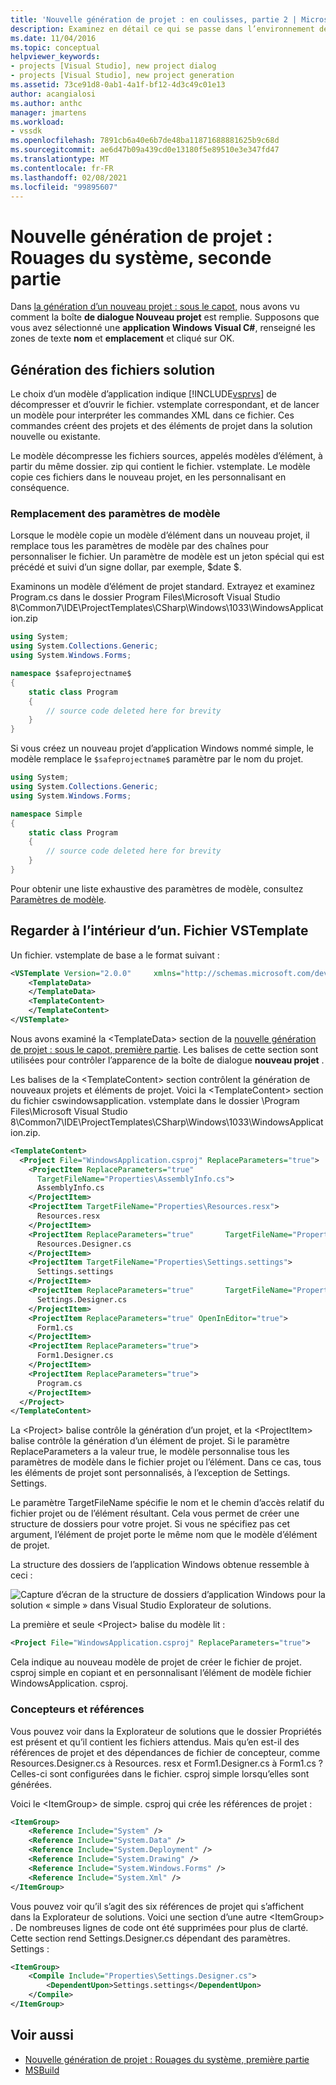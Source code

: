 ```yaml
---
title: 'Nouvelle génération de projet : en coulisses, partie 2 | Microsoft Docs'
description: Examinez en détail ce qui se passe dans l’environnement de développement intégré (IDE) de Visual Studio lorsque vous créez votre propre type de projet (partie 2 de 2).
ms.date: 11/04/2016
ms.topic: conceptual
helpviewer_keywords:
- projects [Visual Studio], new project dialog
- projects [Visual Studio], new project generation
ms.assetid: 73ce91d8-0ab1-4a1f-bf12-4d3c49c01e13
author: acangialosi
ms.author: anthc
manager: jmartens
ms.workload:
- vssdk
ms.openlocfilehash: 7891cb6a40e6b7de48ba11871688881625b9c68d
ms.sourcegitcommit: ae6d47b09a439cd0e13180f5e89510e3e347fd47
ms.translationtype: MT
ms.contentlocale: fr-FR
ms.lasthandoff: 02/08/2021
ms.locfileid: "99895607"
---
```

# <a name="new-project-generation-under-the-hood-part-two"></a>Nouvelle génération de projet : Rouages du système, seconde partie

Dans [la génération d’un nouveau projet : sous le capot,](../../extensibility/internals/new-project-generation-under-the-hood-part-one.md) nous avons vu comment la boîte **de dialogue Nouveau projet** est remplie. Supposons que vous avez sélectionné une **application Windows Visual C#**, renseigné les zones de texte **nom** et **emplacement** et cliqué sur OK.

## <a name="generating-the-solution-files"></a>Génération des fichiers solution
 Le choix d’un modèle d’application indique [!INCLUDE[vsprvs](../../code-quality/includes/vsprvs_md.md)] de décompresser et d’ouvrir le fichier. vstemplate correspondant, et de lancer un modèle pour interpréter les commandes XML dans ce fichier. Ces commandes créent des projets et des éléments de projet dans la solution nouvelle ou existante.

 Le modèle décompresse les fichiers sources, appelés modèles d’élément, à partir du même dossier. zip qui contient le fichier. vstemplate. Le modèle copie ces fichiers dans le nouveau projet, en les personnalisant en conséquence.

### <a name="template-parameter-replacement"></a>Remplacement des paramètres de modèle
 Lorsque le modèle copie un modèle d’élément dans un nouveau projet, il remplace tous les paramètres de modèle par des chaînes pour personnaliser le fichier. Un paramètre de modèle est un jeton spécial qui est précédé et suivi d’un signe dollar, par exemple, $date $.

 Examinons un modèle d’élément de projet standard. Extrayez et examinez Program.cs dans le dossier Program Files\Microsoft Visual Studio 8\Common7\IDE\ProjectTemplates\CSharp\Windows\1033\WindowsApplication.zip

```csharp
using System;
using System.Collections.Generic;
using System.Windows.Forms;

namespace $safeprojectname$
{
    static class Program
    {
        // source code deleted here for brevity
    }
}
```

Si vous créez un nouveau projet d’application Windows nommé simple, le modèle remplace le `$safeprojectname$` paramètre par le nom du projet.

```csharp
using System;
using System.Collections.Generic;
using System.Windows.Forms;

namespace Simple
{
    static class Program
    {
        // source code deleted here for brevity
    }
}
```

 Pour obtenir une liste exhaustive des paramètres de modèle, consultez [Paramètres de modèle](../../ide/template-parameters.md).

## <a name="a-look-inside-a-vstemplate-file"></a>Regarder à l’intérieur d’un. Fichier VSTemplate
 Un fichier. vstemplate de base a le format suivant :

```xml
<VSTemplate Version="2.0.0"     xmlns="http://schemas.microsoft.com/developer/vstemplate/2005"     Type="Project">
    <TemplateData>
    </TemplateData>
    <TemplateContent>
    </TemplateContent>
</VSTemplate>
```

 Nous avons examiné la \<TemplateData> section de la [nouvelle génération de projet : sous le capot, première partie](../../extensibility/internals/new-project-generation-under-the-hood-part-one.md). Les balises de cette section sont utilisées pour contrôler l’apparence de la boîte de dialogue **nouveau projet** .

 Les balises de la \<TemplateContent> section contrôlent la génération de nouveaux projets et éléments de projet. Voici la \<TemplateContent> section du fichier cswindowsapplication. vstemplate dans le dossier \Program Files\Microsoft Visual Studio 8\Common7\IDE\ProjectTemplates\CSharp\Windows\1033\WindowsApplication.zip.

```xml
<TemplateContent>
  <Project File="WindowsApplication.csproj" ReplaceParameters="true">
    <ProjectItem ReplaceParameters="true"
      TargetFileName="Properties\AssemblyInfo.cs">
      AssemblyInfo.cs
    </ProjectItem>
    <ProjectItem TargetFileName="Properties\Resources.resx">
      Resources.resx
    </ProjectItem>
    <ProjectItem ReplaceParameters="true"       TargetFileName="Properties\Resources.Designer.cs">
      Resources.Designer.cs
    </ProjectItem>
    <ProjectItem TargetFileName="Properties\Settings.settings">
      Settings.settings
    </ProjectItem>
    <ProjectItem ReplaceParameters="true"       TargetFileName="Properties\Settings.Designer.cs">
      Settings.Designer.cs
    </ProjectItem>
    <ProjectItem ReplaceParameters="true" OpenInEditor="true">
      Form1.cs
    </ProjectItem>
    <ProjectItem ReplaceParameters="true">
      Form1.Designer.cs
    </ProjectItem>
    <ProjectItem ReplaceParameters="true">
      Program.cs
    </ProjectItem>
  </Project>
</TemplateContent>
```

 La \<Project> balise contrôle la génération d’un projet, et la \<ProjectItem> balise contrôle la génération d’un élément de projet. Si le paramètre ReplaceParameters a la valeur true, le modèle personnalise tous les paramètres de modèle dans le fichier projet ou l’élément. Dans ce cas, tous les éléments de projet sont personnalisés, à l’exception de Settings. Settings.

 Le paramètre TargetFileName spécifie le nom et le chemin d’accès relatif du fichier projet ou de l’élément résultant. Cela vous permet de créer une structure de dossiers pour votre projet. Si vous ne spécifiez pas cet argument, l’élément de projet porte le même nom que le modèle d’élément de projet.

 La structure des dossiers de l’application Windows obtenue ressemble à ceci :

 ![Capture d’écran de la structure de dossiers d’application Windows pour la solution « simple » dans Visual Studio Explorateur de solutions.](../../extensibility/internals/media/simplesolution.png)

 La première et seule \<Project> balise du modèle lit :

```xml
<Project File="WindowsApplication.csproj" ReplaceParameters="true">
```

 Cela indique au nouveau modèle de projet de créer le fichier de projet. csproj simple en copiant et en personnalisant l’élément de modèle fichier WindowsApplication. csproj.

### <a name="designers-and-references"></a>Concepteurs et références
 Vous pouvez voir dans la Explorateur de solutions que le dossier Propriétés est présent et qu’il contient les fichiers attendus. Mais qu’en est-il des références de projet et des dépendances de fichier de concepteur, comme Resources.Designer.cs à Resources. resx et Form1.Designer.cs à Form1.cs ?  Celles-ci sont configurées dans le fichier. csproj simple lorsqu’elles sont générées.

 Voici le \<ItemGroup> de simple. csproj qui crée les références de projet :

```xml
<ItemGroup>
    <Reference Include="System" />
    <Reference Include="System.Data" />
    <Reference Include="System.Deployment" />
    <Reference Include="System.Drawing" />
    <Reference Include="System.Windows.Forms" />
    <Reference Include="System.Xml" />
</ItemGroup>
```

 Vous pouvez voir qu’il s’agit des six références de projet qui s’affichent dans la Explorateur de solutions. Voici une section d’une autre \<ItemGroup> . De nombreuses lignes de code ont été supprimées pour plus de clarté. Cette section rend Settings.Designer.cs dépendant des paramètres. Settings :

```xml
<ItemGroup>
    <Compile Include="Properties\Settings.Designer.cs">
        <DependentUpon>Settings.settings</DependentUpon>
    </Compile>
</ItemGroup>
```

## <a name="see-also"></a>Voir aussi

- [Nouvelle génération de projet : Rouages du système, première partie](../../extensibility/internals/new-project-generation-under-the-hood-part-one.md)
- [MSBuild](../../msbuild/msbuild.md)
